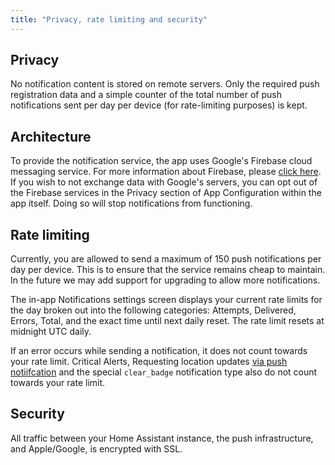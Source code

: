 ```yaml
---
title: "Privacy, rate limiting and security"
---
```


## Privacy

No notification content is stored on remote servers. Only the required push registration data and a simple counter of the total number of push notifications sent per day per device (for rate-limiting purposes) is kept.

## Architecture
To provide the notification service, the app uses Google's Firebase cloud messaging service. For more information about Firebase, please [click here](https://firebase.google.com/docs/cloud-messaging). If you wish to not exchange data with Google's servers, you can opt out of the Firebase services in the Privacy section of App Configuration within the app itself. Doing so will stop notifications from functioning.  

## Rate limiting

Currently, you are allowed to send a maximum of 150 push notifications per day per device. This is to ensure that the service remains cheap to maintain. In the future we may add support for upgrading to allow more notifications.

The in-app Notifications settings screen displays your current rate limits for the day broken out into the following categories: Attempts, Delivered, Errors, Total, and the exact time until next daily reset. The rate limit resets at midnight UTC daily.

If an error occurs while sending a notification, it does not count towards your rate limit. Critical Alerts, Requesting location updates [via push notiifcation](notifications/location.md) and the special `clear_badge` notification type also do not count towards your rate limit.



## Security

All traffic between your Home Assistant instance, the push infrastructure, and Apple/Google, is encrypted with SSL.
